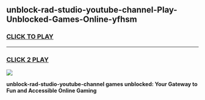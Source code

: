 
## unblock-rad-studio-youtube-channel-Play-Unblocked-Games-Online-yfhsm
<h3>
<a href="https://premium76.site?title=unblock-rad-studio-youtube-channel&ref=25A">CLICK TO PLAY</a></h3>
<hr>

<h3>
<a href="https://premium76.site?title=unblock-rad-studio-youtube-channel&ref=25A">CLICK 2 PLAY</a>
  
</h3>

<a href="https://premium76.site?title=unblock-rad-studio-youtube-channel&ref=25A"><img src="https://clearcache.store/games.png"></a>


**unblock-rad-studio-youtube-channel games unblocked: Your Gateway to Fun and Accessible Online Gaming**
